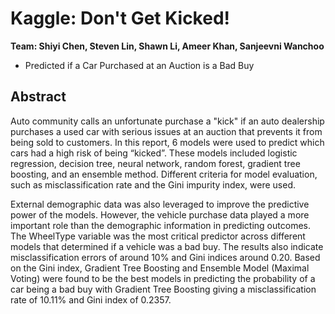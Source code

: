 # Kaggle: Don't Get Kicked!

**Team: Shiyi Chen, Steven Lin, Shawn Li, Ameer Khan, Sanjeevni Wanchoo**

* Predicted if a Car Purchased at an Auction is a Bad Buy

## Abstract

Auto community calls an unfortunate purchase a "kick" if an auto dealership purchases a used car with serious issues at an auction that prevents it from being sold to customers. In this report, 6 models were used to predict which cars had a high risk of being “kicked”. These models included logistic regression, decision tree, neural network, random forest, gradient tree boosting, and an ensemble method. Different criteria for model evaluation, such as misclassification rate and the Gini impurity index, were used.

External demographic data was also leveraged to improve the predictive power of the models. However, the vehicle purchase data played a more important role than the demographic information in predicting outcomes. The WheelType variable was the most critical predictor across different models that determined if a vehicle was a bad buy. The results also indicate misclassification errors of around 10% and Gini indices around 0.20. Based on the Gini index, Gradient Tree Boosting and Ensemble Model (Maximal Voting) were found to be the best models in predicting the probability of a car being a bad buy with Gradient Tree Boosting giving a misclassification rate of 10.11% and Gini index of 0.2357.